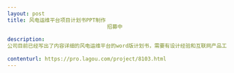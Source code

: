 ```yaml
---                
layout: post       
title: 风电运维平台项目计划书PPT制作
                                招募中
           
description: 
公司目前已经写出了内容详细的风电运维平台的word版计划书，需要有设计经验和互联网产品工作经验的设计师将word版本的计划书制作成可以展示的PPT。要求是能准确理解我公司项目的内容和特点，并且设计出的作品简洁大方，适合于对政府机关工作人员展示。
     
contenturl: https://pro.lagou.com/project/8103.html      
---                 
```

